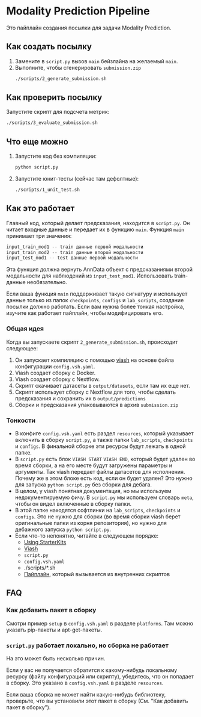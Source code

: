 # Modality Prediction Pipeline
Это пайплайн создания посылки для задачи Modality Prediction.

## Как создать посылку
1) Замените в `script.py` вызов `main` бейзлайна на желаемый `main`.
2) Выполните, чтобы сгенерировать `submission.zip`
    ```bash
    ./scripts/2_generate_submission.sh
    ```

## Как проверить посылку
Запустите скрипт для подсчета метрик:
```bash
./scripts/3_evaluate_submission.sh
```

## Что еще можно
1) Запустите код без компиляции:
    ```bash
    python script.py
    ```
2) Запустите юнит-тесты (сейчас там дефолтные):
    ```bash
    ./scripts/1_unit_test.sh
    ```

## Как это работает
Главный код, который делает предсказания, находится в `script.py`. Он читает входные данные и передает их в функцию `main`. Функция `main` принимает три значения:
```python
input_train_mod1 -- train данные первой модальности
input_train_mod2 -- train данные второй модальности
input_test_mod1 -- test данные первой модальности
```
Эта функция должна вернуть AnnData объект с предсказаниями второй модальности для наблюдений из `input_test_mod1`. Использовать train-данные необязательно.

Если ваша функция `main` поддерживает такую сигнатуру и использует данные только из папок `checkpoints`, `configs` и `lab_scripts`, создание посылки должно работать. Если вам нужна более тонкая настройка, изучите как работает пайплайн, чтобы модифицировать его.

### Общая идея
Когда вы запускаете скрипт `2_generate_submission.sh`, происходит следующее:
1) Он запускает компиляцию с помощью [viash](https://viash.io/) на основе файла конфигурации `config.vsh.yaml`.
2) Viash создает сборку с Docker.
3) Viash создает сборку с Nextflow.
4) Скрипт скачивает датасеты в `output/datasets`, если там их еще нет.
5) Скрипт использует сборку с Nextflow для того, чтобы сделать предсказания и сохранить их в `output/predictions`
6) Сборки и предсказания упаковываются в архив `submission.zip`

### Тонкости
- В конфиге `config.vsh.yaml` есть раздел `resources`, который указывает включить в сборку `script.py`, а также папки `lab_scripts`, `checkpoints` и `configs`. В финальной сборке эти ресурсы будут лежать в одной папке.
- В `script.py` есть блок `VIASH START` `VIASH END`, который будет удален во время сборки, а на его месте будут загружены параметры и аргументы. Так viash передает файлы датасетов для исполнения. Почему же в этом блоке есть код, если он будет удален? Это нужно для запуска `python script.py` без сборки для дебага.
- В целом, у viash понятная документация, но мы используем недокументируемую фичу. В `script.py` мы используем словарь `meta`, чтобы он видел включенные в сборку папки.
- В этой папке находятся софтлинки на `lab_scripts`, `checkpoints` и `configs`. Это не нужно для сборки (во время сборки viash берет оригинальные папки из корня репозитория), но нужно для дебажного запуска `python script.py`.
- Если что-то непонятно, читайте в следующем порядке:
    - [Using StarterKits](https://openproblems.bio/neurips_docs/submission/starter_kits/)
    - [Viash](https://viash.io/)
    - `script.py`
    - `config.vsh.yaml`
    - ./scripts/*.sh
    - [Пайплайн](https://github.com/openproblems-bio/neurips2021_multimodal_viash), который вызывается из внутренних скриптов

## FAQ
### Как добавить пакет в сборку
Смотри пример `setup` в `config.vsh.yaml` в разделе `platforms`. Там можно указать pip-пакеты и apt-get-пакеты.

### `script.py` работает локально, но сборка не работает
На это может быть несколько причин. 

Если у вас не получается обратится к какому-нибудь локальному ресурсу (файлу конфигураций или скрипту), убедитесь, что он попадает в сборку. Это указано в `config.vsh.yaml` в разделе `resources`. 

Если ваша сборка не может найти какую-нибудь библиотеку, проверьте, что вы установили этот пакет в сборку (См. "Как добавить пакет в сборку").